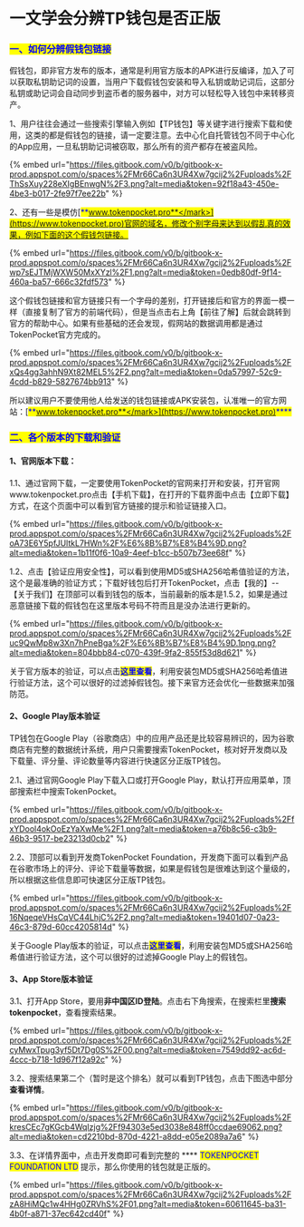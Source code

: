 # 一文学会分辨TP钱包是否正版

### <mark style="color:blue;">**一、**</mark><mark style="color:blue;">如何分辨假钱包链接</mark> <a href="#yi-ru-he-fen-bian-jia-qian-bao-lian-jie" id="yi-ru-he-fen-bian-jia-qian-bao-lian-jie"></a>

假钱包，即非官方发布的版本，通常是利用官方版本的APK进行反编译，加入了可以获取私钥助记词的设置，当用户下载假钱包安装和导入私钥或助记词后，这部分私钥或助记词会自动同步到盗币者的服务器中，对方可以轻松导入钱包中来转移资产。

1、用户往往会通过一些搜索引擎输入例如【TP钱包】等关键字进行搜索下载和使用，这类的都是假钱包的链接，请一定要注意。去中心化自托管钱包不同于中心化的App应用，一旦私钥助记词被窃取，那么所有的资产都存在被盗风险。

{% embed url="https://files.gitbook.com/v0/b/gitbook-x-prod.appspot.com/o/spaces%2FMr66Ca6n3UR4Xw7gcij2%2Fuploads%2FThSsXuy228eXIgBEnwgN%2F3.png?alt=media&token=92f18a43-450e-4be3-b017-2fe97f7ee22b" %}

2、还有一些是模仿[<mark style="color:blue;">**www.tokenpocket.pro**</mark>](https://www.tokenpocket.pro)官网的域名，修改个别字母来达到以假乱真的效果，例如下面的这个假钱包链接。

{% embed url="https://files.gitbook.com/v0/b/gitbook-x-prod.appspot.com/o/spaces%2FMr66Ca6n3UR4Xw7gcij2%2Fuploads%2Fwp7sEJTMjWXW50MxXYzl%2F1.png?alt=media&token=0edb80df-9f14-460a-ba57-666c32fdf573" %}

这个假钱包链接和官方链接只有一个字母的差别，打开链接后和官方的界面一模一样（直接复制了官方的前端代码），但是当点击右上角【前往了解】后就会跳转到官方的帮助中心。如果有些基础的还会发现，假网站的数据调用都是通过TokenPocket官方完成的。

{% embed url="https://files.gitbook.com/v0/b/gitbook-x-prod.appspot.com/o/spaces%2FMr66Ca6n3UR4Xw7gcij2%2Fuploads%2FxQs4gg3ahhN9Xt82MEL5%2F2.png?alt=media&token=0da57997-52c9-4cdd-b829-5827674bb913" %}

所以建议用户不要使用他人给发送的钱包链接或APK安装包，认准唯一的官方网站：[<mark style="color:blue;">**www.tokenpocket.pro**</mark>](https://www.tokenpocket.pro)<mark style="color:blue;">****</mark>

### <mark style="color:blue;">**二、各个版本的下载和验证**</mark>

#### **1、官网版本下载：**

1.1、通过官网下载，一定要使用TokenPocket的官网来打开和安装，打开官网www.tokenpocket.pro点击【手机下载】，在打开的下载界面中点击【立即下载】方式，在这个页面中可以看到官方链接的提示和验证链接入口。

{% embed url="https://files.gitbook.com/v0/b/gitbook-x-prod.appspot.com/o/spaces%2FMr66Ca6n3UR4Xw7gcij2%2Fuploads%2FoA73E6Y5pfJUltkL7HWn%2F%E6%8B%B7%E8%B4%9D.png?alt=media&token=1b11f0f6-10a9-4eef-b1cc-b507b73ee68f" %}

1.2、点击【验证应用安全性】，可以看到使用MD5或SHA256哈希值验证的方法，这个是最准确的验证方式；下载好钱包后打开TokenPocket，点击【我的】--【关于我们】在顶部可以看到钱包的版本，当前最新的版本是1.5.2，如果是通过恶意链接下载的假钱包在这里版本号码不符而且是没办法进行更新的。

{% embed url="https://files.gitbook.com/v0/b/gitbook-x-prod.appspot.com/o/spaces%2FMr66Ca6n3UR4Xw7gcij2%2Fuploads%2Fuc9QwMp8w3Xn7hPneBga%2F%E6%8B%B7%E8%B4%9D.1png.png?alt=media&token=804bbb84-c070-439f-9fa2-855f53d8d621" %}

关于官方版本的验证，可以点击<mark style="color:blue;">**这里查看**</mark>，利用安装包MD5或SHA256哈希值进行验证方法，这个可以很好的过滤掉假钱包。接下来官方还会优化一些数据来加强防范。

#### **2、Google Play版本验证**

TP钱包在Google Play（谷歌商店）中的应用产品还是比较容易辨识的，因为谷歌商店有完整的数据统计系统，用户只需要搜索TokenPocket，核对好开发商以及下载量、评分量、评论数量等内容进行快速区分正版TP钱包。

2.1、通过官网Google Play下载入口或打开Google Play，默认打开应用菜单，顶部搜索栏中搜索TokenPocket。

{% embed url="https://files.gitbook.com/v0/b/gitbook-x-prod.appspot.com/o/spaces%2FMr66Ca6n3UR4Xw7gcij2%2Fuploads%2FfxYDool4okOoEzYaXwMe%2F1.png?alt=media&token=a76b8c56-c3b9-46b3-9517-be23213d0cb2" %}

2.2、顶部可以看到开发商TokenPocket Foundation，开发商下面可以看到产品在谷歌市场上的评分、评论下载量等数据，如果是假钱包是很难达到这个量级的，所以根据这些信息即可快速区分正版TP钱包。

{% embed url="https://files.gitbook.com/v0/b/gitbook-x-prod.appspot.com/o/spaces%2FMr66Ca6n3UR4Xw7gcij2%2Fuploads%2F16NqeqeVHsCqVC44LhjC%2F2.png?alt=media&token=19401d07-0a23-46c3-879d-60cc4205814d" %}

关于Google Play版本的验证，可以点击<mark style="color:blue;">**这里查看**</mark>，利用安装包MD5或SHA256哈希值进行验证方法，这个可以很好的过滤掉Google Play上的假钱包。

#### **3、App Store版本验证**

3.1、打开App Store，要用**非中国区ID登陆**。点击右下角搜索，在搜索栏里**搜索tokenpocket**，查看搜索结果。

{% embed url="https://files.gitbook.com/v0/b/gitbook-x-prod.appspot.com/o/spaces%2FMr66Ca6n3UR4Xw7gcij2%2Fuploads%2FcyMwxTpug3yf5Dt7Dg0S%2F00.png?alt=media&token=7549dd92-ac6d-4ccc-b718-1d967f12a92c" %}

3.2、搜索结果第二个（暂时是这个排名）就可以看到TP钱包，点击下图选中部分**查看详情**。

{% embed url="https://files.gitbook.com/v0/b/gitbook-x-prod.appspot.com/o/spaces%2FMr66Ca6n3UR4Xw7gcij2%2Fuploads%2FkresCEc7gKGcb4WqIzjg%2Ff94303e5ed3038e848ff0ccdae69062.png?alt=media&token=cd2210bd-870d-4221-a8dd-e05e2089a7a6" %}

3.3、在详情界面中，点击开发商即可看到完整的 **** <mark style="color:blue;">TOKENPOCKET FOUNDATION LTD</mark> 提示，那么你使用的钱包就是正版的。

{% embed url="https://files.gitbook.com/v0/b/gitbook-x-prod.appspot.com/o/spaces%2FMr66Ca6n3UR4Xw7gcij2%2Fuploads%2FzA8HiMQc1w4HHg0ZRVhS%2F01.png?alt=media&token=60611645-ba31-4b0f-a871-37ec642cd40f" %}
